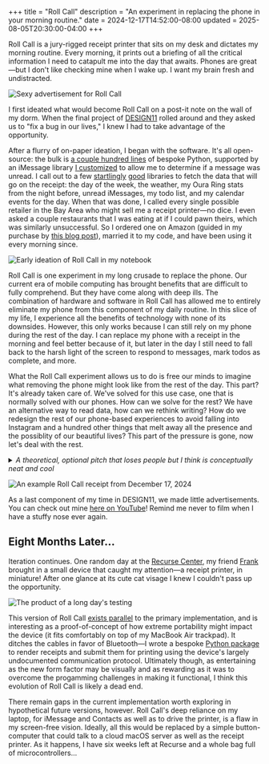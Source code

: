 +++
title = "Roll Call"
description = "An experiment in replacing the phone in your morning routine."
date = 2024-12-17T14:52:00-08:00
updated = 2025-08-05T20:30:00-04:00
+++

Roll Call is a jury-rigged receipt printer that sits on my desk and
dictates my morning routine. Every morning, it prints out a briefing
of all the critical information I need to catapult me into the day that
awaits. Phones are great—but I don't like checking mine when I wake up.
I want my brain fresh and undistracted.

![Sexy advertisement for Roll Call](poster.png)

I first ideated what would become Roll Call on a post-it note on the
wall of my dorm. When the final project of [DESIGN11] rolled around and
they asked us to "fix a bug in our lives," I knew I had to take
advantage of the opportunity.

After a flurry of on-paper ideation, I began with the software. It's all
open-source: the bulk is [a couple hundred lines] of bespoke Python,
supported by an iMessage library [I customized] to allow me to determine
if a message was unread. I call out to a few [startlingly] [good]
libraries to fetch the data that will go on the receipt: the day of the
week, the weather, my Oura Ring stats from the night before, unread
iMessages, my todo list, and my calendar events for the day. When that
was done, I called every single possible retailer in the Bay Area who
might sell me a receipt printer—no dice. I even asked a couple
restaurants that I was eating at if I could pawn theirs, which was
similarly unsuccessful. So I ordered one on Amazon (guided in my
purchase by [this blog post]), married it to my code, and have been
using it every morning since.

![Early ideation of Roll Call in my notebook](notebook.png)

Roll Call is one experiment in my long crusade to replace the phone. Our
current era of mobile computing has brought benefits that are difficult
to fully comprehend. But they have come along with deep ills. The
combination of hardware and software in Roll Call has allowed me to
entirely eliminate my phone from this component of my daily routine. In
this slice of my life, I experience all the benefits of technology with
none of its downsides. However, this only works because I can still rely
on my phone during the rest of the day. I can replace my phone with a
receipt in the morning and feel better because of it, but later in the
day I still need to fall back to the harsh light of the screen to
respond to messages, mark todos as complete, and more.

What the Roll Call experiment allows us to do is free our minds to
imagine what removing the phone might look like from the rest of the
day. This part? It's already taken care of. We've solved for this use
case, one that is normally solved with our phones. How can we solve for
the rest? We have an alternative way to read data, how can we rethink
writing? How do we redesign the rest of our phone-based experiences to
avoid falling into Instagram and a hundred other things that melt away
all the presence and the possiblity of our beautiful lives? This part of
the pressure is gone, now let's deal with the rest.

<details>
  <summary>
    <i>A theoretical, optional pitch that loses people but I think is
    conceptually neat and cool</i>
  </summary>
    Roll Call is paper, with a digital brain. Every morning I look at a
    slip of paper—for all intents and purposes the same piece of
    paper—and instead of remaining static it autonomosly reflects the
    changing state of the world around me. The state of the world exists
    in a Platonic ideal somewhere in conceptspace. Nowadays we represent
    all that information about our lives, that typically is just held in
    our heads, in various databases. That information is displayed back
    to us in our calendar apps, and todo lists, and all the rest. Those
    apps transform the database's zeroes and ones, which are themselves
    representations of ideas, into a form that we view on our phones all
    the time. Roll Call's receipts are equally valid transformations of
    those zeroes and ones.
</details>

![An example Roll Call receipt from December 17, 2024](receipt.jpg)

As a last component of my time in DESIGN11, we made little
advertisements. You can check out mine [here on YouTube]! Remind me
never to film when I have a stuffy nose ever again.

## Eight Months Later...

Iteration continues. One random day at the [Recurse Center], my friend
[Frank] brought in a small device that caught my attention—a receipt
printer, in miniature! After one glance at its cute cat visage I knew I
couldn't pass up the opportunity.

![The product of a long day's testing](cat.jpg)

This version of Roll Call [exists parallel] to the primary
implementation, and is interesting as a proof-of-concept of how extreme
portability might impact the device (it fits comfortably on top of my
MacBook Air trackpad). It ditches the cables in favor of Bluetooth—I
wrote a bespoke [Python package] to render receipts and submit them for
printing using the device's largely undocumented communication protocol.
Ultimately though, as entertaining as the new form factor may be
visually and as rewarding as it was to overcome the progamming
challenges in making it functional, I think this evolution of Roll Call
is likely a dead end.

There remain gaps in the current implementation worth exploring in
hypothetical future versions, however. Roll Call's deep reliance on my
laptop, for iMessage and Contacts as well as to drive the printer, is a
flaw in my screen-free vision. Ideally, all this would be replaced by a
simple button-computer that could talk to a cloud macOS server as well
as the receipt printer. As it happens, I have six weeks left at Recurse
and a whole bag full of microcontrollers...

[DESIGN11]: https://explorecourses.stanford.edu/search?q=DESIGN11
[a couple hundred lines]: https://github.com/figbert/roll-call
[I customized]: https://github.com/figbert/imessage_reader
[startlingly]: https://github.com/hedgertronic/oura-ring
[good]: https://github.com/thingsapi/things.py
[this blog post]: https://aschmelyun.com/blog/i-built-a-receipt-printer-for-github-issues/
[here on YouTube]: https://www.youtube.com/watch?v=rNGusG71qD8
[Recurse Center]: https://www.recurse.com/scout/click?t=0d85c06dc14f97552f2130471d4e3086
[Frank]: https://www.frankchiarulli.com/
[exists parallel]: https://github.com/FIGBERT/roll-call/tree/cat
[Python package]: https://github.com/FIGBERT/bleprinter
